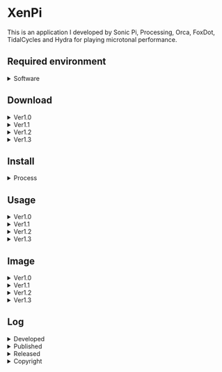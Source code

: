 # XenPi
This is an application I developed by Sonic Pi, Processing, Orca, FoxDot, TidalCycles and Hydra for playing microtonal performance.

## Required environment
<details>
  <summary>Software</summary>
<ol>
<li><a href="https://sonic-pi.net/">Sonic Pi</a></li>
<li><a href="https://www.oracle.com/java/technologies/downloads/">Java Environment Runtime 17 </a></li>
<li><a href="https://hydra.ojack.xyz/">Hydra </a><i>(only ver1.2, and no need to install this one since it's online)</i></li>
<li><a href="https://code.visualstudio.com/download">Text Editor like <strong>Visual Studio Code </strong></a><i>(from ver1.3 if you'll create a session with TidalCycles)</i></li>
<li><a href="https://www.haskell.org/downloads/">Haskell </a><i>(from ver1.3 if you'll create a session with TidalCycles)</i></li>
<li>TidalCycles <i>(from ver1.3, these are the installation manuals on <a href=https://tidalcycles.org/docs/getting-started/macos_install">macOS</a>, <a href="https://tidalcycles.org/docs/getting-started/windows_install">Windows</a>, and <a href="https://tidalcycles.org/docs/getting-started/linux_install">Linux</a></i></li>
<li><a href="https://www.python.org/downloads/">Python </a><i>(from ver1.3 if you'll create a session with FoxDot)</i></li>
<li>FoxDot <i>(from ver1.3, this is the installation manual, and please run the code on <a href="https://foxdot.org/installation/">following link</a>)</i></li>
<li>Orca <i>(from ver1.3, and <a href="https://hundredrabbits.itch.io/orca">this</a> is the download link, or paste "XenPi.orca" on <a href="https://hundredrabbits.github.io/Orca/">non installation version</a>) </i></li>
</ol>
</details>

## Download
<details>
  <summary>Ver1.0</summary>
<li><a href="https://github.com/Uchida16104/XenPi/blob/main/ver1.0/XenPi.pde">macOS(Intel 64bit)</a><i> - Just download .pde and .rb files.</i></li>
<li><a href="https://github.com/Uchida16104/XenPi/raw/main/ver1.0/macos-aarch64.zip">macOS(Apple Silicon)</a></li>
<li><a href="https://github.com/Uchida16104/XenPi/raw/main/ver1.0/windows-amd64.zip">Windows(Intel 64bit)</a></li>
<li><a href="https://github.com/Uchida16104/XenPi/raw/main/ver1.0/linux-amd64.zip">Linux(Intel 64bit)</a></li>
<li><a href="https://github.com/Uchida16104/XenPi/raw/main/ver1.0/linux-arm.zip">Linux(Raspberry Pi 32bit</a></li>
<li><a href="https://github.com/Uchida16104/XenPi/raw/main/ver1.0/linux-aarch64.zip">Linux(Raspberry Pi 64bit)</a></li>
</details>
<details>
  <summary>Ver1.1</summary>
<li><a href="https://github.com/Uchida16104/XenPi/blob/main/ver1.1/XenPi.pde">macOS(Intel 64bit)</a><i> - Just download .pde and .rb files.</i></li>
<li><a href="https://github.com/Uchida16104/XenPi/raw/main/ver1.1/macos-aarch64.zip">macOS(Apple Silicon)</a></li>
<li><a href="https://github.com/Uchida16104/XenPi/raw/main/ver1.1/windows-amd64.zip">Windows(Intel 64bit)</a></li>
<li><a href="https://github.com/Uchida16104/XenPi/raw/main/ver1.1/linux-amd64.zip">Linux(Intel 64bit)</a></li>
<li><a href="https://github.com/Uchida16104/XenPi/raw/main/ver1.1/linux-arm.zip">Linux(Raspberry Pi 32bit)</a></li>
<li><a href="https://github.com/Uchida16104/XenPi/raw/main/ver1.1/linux-aarch64.zip">Linux(Raspberry Pi 64bit)</a></li>
</details>
<details>
  <summary>Ver1.2</summary>
<li><a href="https://github.com/Uchida16104/XenPi/blob/main/ver1.2/XenPi.pde">macOS(Intel 64bit)</a><i> - Just download .pde, .rb, and .js files.</i></li>
<li><a href="https://github.com/Uchida16104/XenPi/raw/main/ver1.2/macos-aarch64.zip">macOS(Apple Silicon)</a></li>
<li><a href="https://github.com/Uchida16104/XenPi/raw/main/ver1.2/windows-amd64.zip">Windows(Intel 64bit)</a></li>
<li><a href="https://github.com/Uchida16104/XenPi/raw/main/ver1.2/linux-amd64.zip">Linux(Intel 64bit)</a></li>
<li><a href="https://github.com/Uchida16104/XenPi/raw/main/ver1.2/linux-arm.zip">Linux(Raspberry Pi 32bit)</a></li>
<li><a href="https://github.com/Uchida16104/XenPi/raw/main/ver1.2/linux-aarch64.zip">Linux(Raspberry Pi 64bit)</a></li>
</details>
<details>
  <summary>Ver1.3</summary>
<li><a href="https://github.com/Uchida16104/XenPi/blob/main/ver1.3/XenPi.pde">macOS(Intel 64bit)</a><i> - Just download .pde, .rb, .tidal, .py, and .orca files.</i></li>
<li><a href="https://github.com/Uchida16104/XenPi/raw/main/ver1.3/macos-aarch64.zip">macOS(Apple Silicon)</a></li>
<li><a href="https://github.com/Uchida16104/XenPi/raw/main/ver1.3/windows-amd64.zip">Windows(Intel 64bit)</a></li>
<li><a href="https://github.com/Uchida16104/XenPi/raw/main/ver1.3/linux-amd64.zip">Linux(Intel 64bit)</a></li>
<li><a href="https://github.com/Uchida16104/XenPi/raw/main/ver1.3/linux-arm.zip">Linux(Raspberry Pi 32bit)</a></li>
<li><a href="https://github.com/Uchida16104/XenPi/raw/main/ver1.3/linux-aarch64.zip">Linux(Raspberry Pi 64bit)</a></li>
</details>


## Install
<details>
  <summary>Process</summary>
  <ol>
    <li>Re-unzip the downloaded .zip file with the contents according to your operating system.</li>
    <li>Then, run the executable file (.exe, .app, .sh), do "XenPi.rb" file on Sonic Pi, and do the code of "XenPi.js" after copying and pasting it on hydra (from ver1.2).</li>
  </ol>
</details>

## Usage
<details>
  <summary>Ver1.0</summary>
1. Processing
<ul>
<li>Synth - means value of synth names on Sonic Pi.</li>
<li>Amp - means amp value on Sonic Pi.</li>
<li>Pan - means pan value on Sonic Pi.</li>
<li>Attack - means attack value on Sonic Pi.</li>
<li>Decay - means decay value on Sonic Pi.</li>
<li>Sustain - means sustain value on Sonic Pi.</li>
<li>Release - means release value on Sonic Pi.</li>
<li>Edo - means Edo value on Sonic Pi (Edo means Equal Division of the Octave, and microtonal tuning).</li>
<li>Number - means what number of the microtonal is playing.</li>
<li>Chord - means value of chord names when "Mode" value shows 1.</li>
<li>Scale - means value of scale names when "Mode" value shows 2.</li>
<li>Time - means how much interval separates the sounds.</li>
<li>Mode - means when value 0 is "Note", 1 is "Chord", 2 is "Scale", and can select performance type.</li>
</ul>
2. Sonic Pi
<ul>
<li><i>Just load "XenPi.rb" and run it on Sonic Pi as above.</i></li>
</ul>
</details>
<details>
  <summary>Ver1.1</summary>
1. Processing (Additional changes)
<ul>
<li>Effect - means value of effect names on Sonic Pi.</li>
<li>Mix - means value of effect volume.</li>
<li>Division - means the value specified by "Beat" is separated by which value.</li>
<li>Beat - means how many beats to adjust the rhythm.</li>
<li>Step - means how much degree of rhythmic complexity.</li>
<li>Tone - means the kind of bass drum(:bd), snare drum(:sn), and drums(:drums) tone on Sonic Pi.</li>
<li><i>1~8</i> - means the volume of the nth beat.</li>
<li><i><strong>(Deleted function of "Scale" on "Synth" and added to change just like a techno machine compare with ver1.0.)</strong></i></li>
</ul>
2. Sonic Pi
<ul>
<li><i>Just load "XenPi.rb" and run it on Sonic Pi as above. <strong>(The file is changed!)</strong></i></li>
</ul>
</details>
<details>
  <summary>Ver1.2</summary>
1. Processing (Additional changes)
<ul>
<li>Group - means the kind of sample.</li>
<li>Order - means the number of sample group.</li>
<li>Speed - means the rate of sample.</li>
<li>Tuning(1~4) - Tuning1 corresponds the tuning of Synth1. Tuning2 corresponds the tuning of Synth2. Tuning3 correspond the beginning tuning of Synth3 and Tuning4 correspond the terminal tuning of Synth3.</li>
<li>Bpm - means to adjust loop(:loop) tempo.</li>
<li>Red - means to adjust the red ratio including background color.</li>
<li>Green - means to adjust the green ratio including background color.</li>
<li>Blue - means to adjust the blue ratio including background color.</li>
</ul>
2. Sonic Pi
<ul>
<li><i>Just load "XenPi.rb" and run it on Sonic Pi as above. <strong>(The file is changed!)</strong></i></li>
</ul>
3. Hydra
<ul>
<li><i>Just run "XenPi.js" code and run it on Hydra as above.</i></li>
</ul>
</details>
<details>
  <summary>Ver1.3</summary>
1. Processing (Additional changes)
<ul>
<li>Channel - means midi channel.</li>
<li>Value - means midi control value.</li>
<li>Speed - means the rate of sample.</li>
<li>Tuning(1~4) - Tuning1 corresponds the tuning of Synth1. Tuning2 corresponds the tuning of Synth2. Tuning3 correspond the beginning tuning of Synth3 and Tuning4 correspond the terminal tuning of Synth3.</li>
<li>hat - is changed from <i>loop</i>.</li>
</ul>
2. Sonic Pi
<ul>
<li><i>Just load "XenPi.rb" and run it on Sonic Pi as above. <strong>(The file is changed!)</strong></i></li>
</ul>
3. Hydra
<ul>
<li><i>Click anywhere in XenPi to jump hydra link, and can create a session. <strong>(It's recommended to operate XenPi knobs or sliders by mouse wheel)</strong></i></li>
</ul>
4. Orca
<ul>
<li><i>Just load "XenPi.orca" and run it on Orca as above.</i></li>
</ul>
5. FoxDot
<ul>
<li><i>Just load "XenPi.py" and run it on FoxDot as above.</i></li>
</ul>
6. TidalCycles
<ul>
<li><i>Just load "XenPi.tidal" and run it on TidalCycles as above.</i></li>
</ul>
7. SuperCollider
<ul>
<li><i>Just load "XenPi-T.sc" or "XenPi-F.sc" and run it on SuperCollider as above.</i></li>
</ul>
</details>
  
## Image
<details>
  <summary>Ver1.0</summary>
<img src="ver1.0/XenPi-P.png"/>
</details>
<details>
  <summary>Ver1.1</summary>
<img src="ver1.1/XenPi-P.png"/>
</details>
<details>
  <summary>Ver1.2</summary>
<img src="ver1.2/XenPi-P.png"/>
</details>
<details>
  <summary>Ver1.3</summary>
<img src="ver1.3/XenPi-P.png"/>
</details>

## Log
<details>
  <summary>Developed</summary>
  on 25th, May, 2023
</details>
<details>
  <summary>Published</summary>
  on 26th, May, 2023
</details>
<details>
  <summary>Released</summary>
  on 2nd, Sep, 2023
</details>
<details>
  <summary>Copyright</summary>
  by Hirotoshi Uchida
</details>
